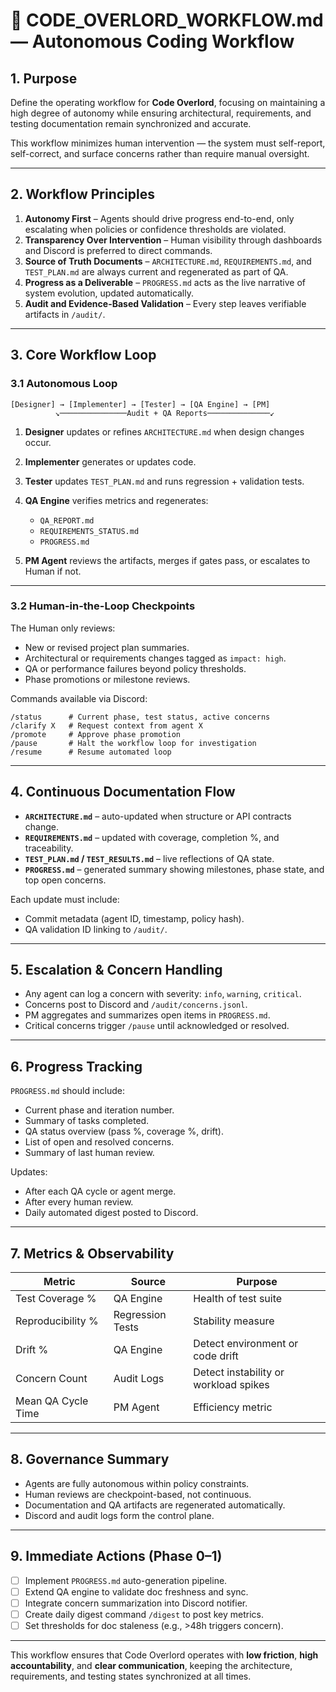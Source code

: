 # 🧩 CODE_OVERLORD_WORKFLOW.md — Autonomous Coding Workflow

## 1. Purpose

Define the operating workflow for **Code Overlord**, focusing on maintaining a high degree of autonomy while ensuring architectural, requirements, and testing documentation remain synchronized and accurate.

This workflow minimizes human intervention — the system must self-report, self-correct, and surface concerns rather than require manual oversight.

---

## 2. Workflow Principles

1. **Autonomy First** – Agents should drive progress end-to-end, only escalating when policies or confidence thresholds are violated.
2. **Transparency Over Intervention** – Human visibility through dashboards and Discord is preferred to direct commands.
3. **Source of Truth Documents** – `ARCHITECTURE.md`, `REQUIREMENTS.md`, and `TEST_PLAN.md` are always current and regenerated as part of QA.
4. **Progress as a Deliverable** – `PROGRESS.md` acts as the live narrative of system evolution, updated automatically.
5. **Audit and Evidence-Based Validation** – Every step leaves verifiable artifacts in `/audit/`.

---

## 3. Core Workflow Loop

### 3.1 Autonomous Loop

```
[Designer] → [Implementer] → [Tester] → [QA Engine] → [PM]
          ↘───────────────Audit + QA Reports──────────────↙
```

1. **Designer** updates or refines `ARCHITECTURE.md` when design changes occur.
2. **Implementer** generates or updates code.
3. **Tester** updates `TEST_PLAN.md` and runs regression + validation tests.
4. **QA Engine** verifies metrics and regenerates:

   * `QA_REPORT.md`
   * `REQUIREMENTS_STATUS.md`
   * `PROGRESS.md`
5. **PM Agent** reviews the artifacts, merges if gates pass, or escalates to Human if not.

---

### 3.2 Human-in-the-Loop Checkpoints

The Human only reviews:

* New or revised project plan summaries.
* Architectural or requirements changes tagged as `impact: high`.
* QA or performance failures beyond policy thresholds.
* Phase promotions or milestone reviews.

Commands available via Discord:

```
/status      # Current phase, test status, active concerns
/clarify X   # Request context from agent X
/promote     # Approve phase promotion
/pause       # Halt the workflow loop for investigation
/resume      # Resume automated loop
```

---

## 4. Continuous Documentation Flow

* **`ARCHITECTURE.md`** – auto-updated when structure or API contracts change.
* **`REQUIREMENTS.md`** – updated with coverage, completion %, and traceability.
* **`TEST_PLAN.md` / `TEST_RESULTS.md`** – live reflections of QA state.
* **`PROGRESS.md`** – generated summary showing milestones, phase state, and top open concerns.

Each update must include:

* Commit metadata (agent ID, timestamp, policy hash).
* QA validation ID linking to `/audit/`.

---

## 5. Escalation & Concern Handling

* Any agent can log a concern with severity: `info`, `warning`, `critical`.
* Concerns post to Discord and `/audit/concerns.jsonl`.
* PM aggregates and summarizes open items in `PROGRESS.md`.
* Critical concerns trigger `/pause` until acknowledged or resolved.

---

## 6. Progress Tracking

`PROGRESS.md` should include:

* Current phase and iteration number.
* Summary of tasks completed.
* QA status overview (pass %, coverage %, drift).
* List of open and resolved concerns.
* Summary of last human review.

Updates:

* After each QA cycle or agent merge.
* After every human review.
* Daily automated digest posted to Discord.

---

## 7. Metrics & Observability

| Metric             | Source           | Purpose                               |
| ------------------ | ---------------- | ------------------------------------- |
| Test Coverage %    | QA Engine        | Health of test suite                  |
| Reproducibility %  | Regression Tests | Stability measure                     |
| Drift %            | QA Engine        | Detect environment or code drift      |
| Concern Count      | Audit Logs       | Detect instability or workload spikes |
| Mean QA Cycle Time | PM Agent         | Efficiency metric                     |

---

## 8. Governance Summary

* Agents are fully autonomous within policy constraints.
* Human reviews are checkpoint-based, not continuous.
* Documentation and QA artifacts are regenerated automatically.
* Discord and audit logs form the control plane.

---

## 9. Immediate Actions (Phase 0–1)

* [ ] Implement `PROGRESS.md` auto-generation pipeline.
* [ ] Extend QA engine to validate doc freshness and sync.
* [ ] Integrate concern summarization into Discord notifier.
* [ ] Create daily digest command `/digest` to post key metrics.
* [ ] Set thresholds for doc staleness (e.g., >48h triggers concern).

---

This workflow ensures that Code Overlord operates with **low friction**, **high accountability**, and **clear communication**, keeping the architecture, requirements, and testing states synchronized at all times.
